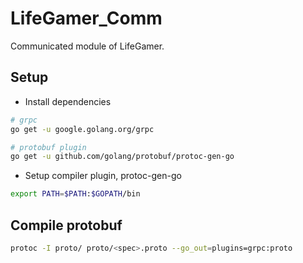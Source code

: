 # LifeGamer_Comm
Communicated module of LifeGamer.

## Setup 

* Install dependencies
```bash
# grpc
go get -u google.golang.org/grpc

# protobuf plugin
go get -u github.com/golang/protobuf/protoc-gen-go
```

* Setup compiler plugin, protoc-gen-go
```bash
export PATH=$PATH:$GOPATH/bin
```

## Compile protobuf

```bash
protoc -I proto/ proto/<spec>.proto --go_out=plugins=grpc:proto
```